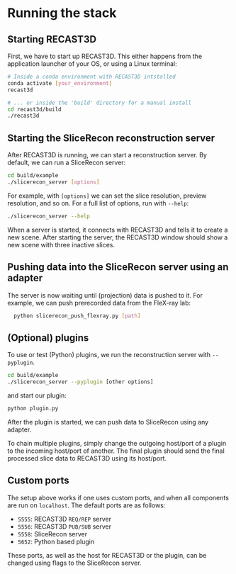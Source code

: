 # Running the stack

## Starting RECAST3D

First, we have to start up RECAST3D. This either happens from the application launcher of your OS, or using a Linux terminal:

```bash
# Inside a conda environment with RECAST3D intstalled
conda activate [your_environment]
recast3d

# ... or inside the 'build' directory for a manual install
cd recast3d/build
./recast3d
```

## Starting the SliceRecon reconstruction server

After RECAST3D is running, we can start a reconstruction server. By default, we can run a SliceRecon server:

```bash
cd build/example
./slicerecon_server [options]
```

For example, with `[options]` we can set the slice resolution, preview resolution, and so on. For a full list of options, run with `--help`:

```bash
./slicerecon_server --help
```

When a server is started, it connects with RECAST3D and tells it to create a new scene. After starting the server, the RECAST3D window should show a new scene with three inactive slices.

## Pushing data into the SliceRecon server using an adapter

The server is now waiting until (projection) data is pushed to it. For example,
we can push prerecorded data from the FleX-ray lab:

```bash
  python slicerecon_push_flexray.py [path]
```

## (Optional) plugins

To use or test (Python) plugins, we run the reconstruction server with `--pyplugin`.

```bash
cd build/example
./slicerecon_server --pyplugin [other options]
```

and start our plugin:

```bash
python plugin.py
```

After the plugin is started, we can push data to SliceRecon using any adapter.

To chain multiple plugins, simply change the outgoing host/port of a plugin to the incoming host/port of another. The final plugin should send the final processed slice data to RECAST3D using its host/port.

## Custom ports

The setup above works if one uses custom ports, and when all components are run on `localhost`. The default ports are as follows:

- `5555`: RECAST3D `REQ/REP` server
- `5556`: RECAST3D `PUB/SUB` server
- `5558`: SliceRecon server
- `5652`: Python based plugin

These ports, as well as the host for RECAST3D or the plugin, can be changed using flags to the SliceRecon server.
